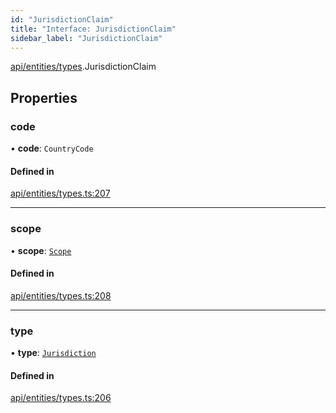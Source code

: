 ```yaml
---
id: "JurisdictionClaim"
title: "Interface: JurisdictionClaim"
sidebar_label: "JurisdictionClaim"
---
```


[api/entities/types](../../../../../modules/API/Entities/Types/Types.md).JurisdictionClaim

## Properties

### code

• **code**: `CountryCode`

#### Defined in

[api/entities/types.ts:207](https://github.com/PolymeshAssociation/polymesh-sdk/blob/fbf6882d0/src/api/entities/types.ts#L207)

___

### scope

• **scope**: [`Scope`](../Scope/Scope.md)

#### Defined in

[api/entities/types.ts:208](https://github.com/PolymeshAssociation/polymesh-sdk/blob/fbf6882d0/src/api/entities/types.ts#L208)

___

### type

• **type**: [`Jurisdiction`](../../../../../enums/API/Entities/Types/ClaimType/ClaimType.md#jurisdiction)

#### Defined in

[api/entities/types.ts:206](https://github.com/PolymeshAssociation/polymesh-sdk/blob/fbf6882d0/src/api/entities/types.ts#L206)
